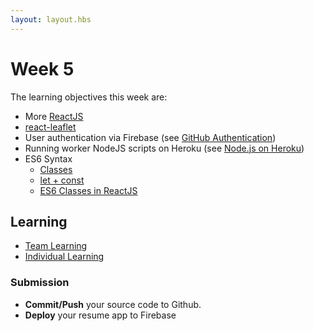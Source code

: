 ```yaml
---
layout: layout.hbs
---
```


# Week 5

The learning objectives this week are:
* More [ReactJS](https://facebook.github.io/react/)
* [react-leaflet](https://github.com/PaulLeCam/react-leaflet)
* User authentication via Firebase (see [GitHub Authentication](https://www.firebase.com/docs/web/guide/login/github.html))
* Running worker NodeJS scripts on Heroku (see [Node.js on Heroku](https://devcenter.heroku.com/articles/getting-started-with-nodejs#introduction))
* ES6 Syntax
  * [Classes](https://babeljs.io/docs/learn-es2015/#classes)
  * [let + const](https://babeljs.io/docs/learn-es2015/#let-const)
  * [ES6 Classes in ReactJS](https://facebook.github.io/react/blog/2015/01/27/react-v0.13.0-beta-1.html#es6-classes)

## Learning
* [Team Learning](team.html)
* [Individual Learning](individual.html)

### Submission

* __Commit/Push__ your source code to Github.
* __Deploy__ your resume app to Firebase
